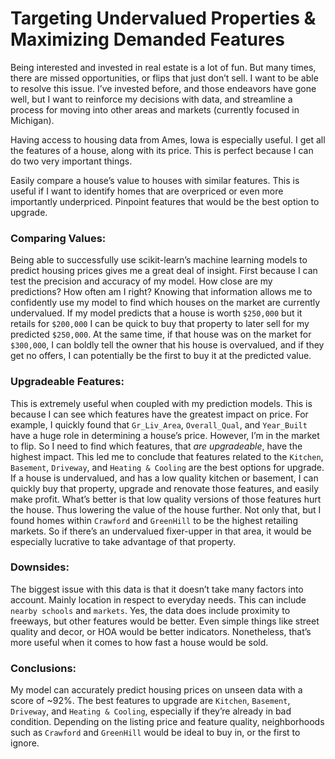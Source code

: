 # Targeting Undervalued Properties & Maximizing Demanded Features


Being interested and invested in real estate is a lot of fun. But many times, there are missed opportunities, or flips that just don’t sell. I want to be able to resolve this issue. I’ve invested before, and those endeavors have gone well, but I want to reinforce my decisions with data, and streamline a process for moving into other areas and markets (currently focused in Michigan).


Having access to housing data from Ames, Iowa is especially useful. I get all the features of a house, along with its price. This is perfect because I can do two very important things.

Easily compare a house’s value to houses with similar features. This is useful if I want to identify homes that are overpriced or even more importantly underpriced.
Pinpoint features that would be the best option to upgrade.

### Comparing Values:
Being able to successfully use scikit-learn’s machine learning models to predict housing prices gives me a great deal of insight. First because I can test the precision and accuracy of my model. How close are my predictions? How often am I right? Knowing that information allows me to confidently use my model to find which houses on the market are currently undervalued. If my model predicts that a house is worth `$250,000` but it retails for `$200,000` I can be quick to buy that property to later sell for my predicted `$250,000`. At the same time, if that house was on the market for `$300,000`, I can boldly tell the owner that his house is overvalued, and if they get no offers, I can potentially be the first to buy it at the predicted value.

### Upgradeable Features:
This is extremely useful when coupled with my prediction models. This is because I can see which features have the greatest impact on price. For example, I quickly found that `Gr_Liv_Area`, `Overall_Qual`, and `Year_Built` have a huge role in determining a house’s price. However, I’m in the market to flip. So I need to find which features, that *are upgradeable*, have the highest impact. This led me to conclude that features related to the `Kitchen`, `Basement`, `Driveway`, and `Heating & Cooling` are the best options for upgrade. If a house is undervalued, and has a low quality kitchen or basement, I can quickly buy that property, upgrade and renovate those features, and easily make profit. What’s better is that low quality versions of those features hurt the house. Thus lowering the value of the house further. Not only that, but I found homes within `Crawford` and `GreenHill` to be the highest retailing markets. So if there’s an undervalued fixer-upper in that area, it would be especially lucrative to take advantage of that property.

### Downsides:
The biggest issue with this data is that it doesn’t take many factors into account. Mainly location in respect to everyday needs. This can include `nearby schools` and `markets`. Yes, the data does include proximity to freeways, but other features would be better. Even simple things like street quality and decor, or HOA would be better indicators. Nonetheless, that’s more useful when it comes to how fast a house would be sold.

### Conclusions:
My model can accurately predict housing prices on unseen data with a score of ~92%.
The best features to upgrade are `Kitchen`, `Basement`, `Driveway`, and `Heating & Cooling`, especially if they’re already in bad condition.
Depending on the listing price and feature quality, neighborhoods such as `Crawford` and `GreenHill` would be ideal to buy in, or the first to ignore.
